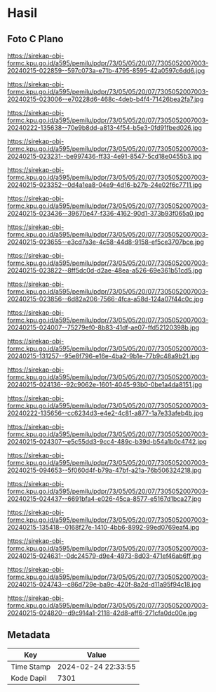 # Hasil

## Foto C Plano

https://sirekap-obj-formc.kpu.go.id/a595/pemilu/pdpr/73/05/05/20/07/7305052007003-20240215-022859--597c073a-e71b-4795-8595-42a0597c6dd6.jpg

https://sirekap-obj-formc.kpu.go.id/a595/pemilu/pdpr/73/05/05/20/07/7305052007003-20240215-023006--e70228d6-468c-4deb-b4f4-71426bea2fa7.jpg

https://sirekap-obj-formc.kpu.go.id/a595/pemilu/pdpr/73/05/05/20/07/7305052007003-20240222-135638--70e9b8dd-a813-4f54-b5e3-0fd91fbed026.jpg

https://sirekap-obj-formc.kpu.go.id/a595/pemilu/pdpr/73/05/05/20/07/7305052007003-20240215-023231--be997436-ff33-4e91-8547-5cd18e0455b3.jpg

https://sirekap-obj-formc.kpu.go.id/a595/pemilu/pdpr/73/05/05/20/07/7305052007003-20240215-023352--0d4a1ea8-04e9-4d16-b27b-24e02f6c7711.jpg

https://sirekap-obj-formc.kpu.go.id/a595/pemilu/pdpr/73/05/05/20/07/7305052007003-20240215-023436--39670e47-f336-4162-90d1-373b93f065a0.jpg

https://sirekap-obj-formc.kpu.go.id/a595/pemilu/pdpr/73/05/05/20/07/7305052007003-20240215-023655--e3cd7a3e-4c58-44d8-9158-ef5ce3707bce.jpg

https://sirekap-obj-formc.kpu.go.id/a595/pemilu/pdpr/73/05/05/20/07/7305052007003-20240215-023822--8ff5dc0d-d2ae-48ea-a526-69e361b51cd5.jpg

https://sirekap-obj-formc.kpu.go.id/a595/pemilu/pdpr/73/05/05/20/07/7305052007003-20240215-023856--6d82a206-7566-4fca-a58d-124a07f44c0c.jpg

https://sirekap-obj-formc.kpu.go.id/a595/pemilu/pdpr/73/05/05/20/07/7305052007003-20240215-024007--75279ef0-8b83-41df-ae07-ffd52120398b.jpg

https://sirekap-obj-formc.kpu.go.id/a595/pemilu/pdpr/73/05/05/20/07/7305052007003-20240215-131257--95e8f796-e16e-4ba2-9b1e-77b9c48a9b21.jpg

https://sirekap-obj-formc.kpu.go.id/a595/pemilu/pdpr/73/05/05/20/07/7305052007003-20240215-024136--92c9062e-1601-4045-93b0-0be1a4da8151.jpg

https://sirekap-obj-formc.kpu.go.id/a595/pemilu/pdpr/73/05/05/20/07/7305052007003-20240222-135656--cc6234d3-e4e2-4c81-a877-1a7e33afeb4b.jpg

https://sirekap-obj-formc.kpu.go.id/a595/pemilu/pdpr/73/05/05/20/07/7305052007003-20240215-024307--e5c55dd3-9cc4-489c-b39d-b54a1b0c4742.jpg

https://sirekap-obj-formc.kpu.go.id/a595/pemilu/pdpr/73/05/05/20/07/7305052007003-20240215-094653--5f060d4f-b79a-47bf-a21a-76b506324218.jpg

https://sirekap-obj-formc.kpu.go.id/a595/pemilu/pdpr/73/05/05/20/07/7305052007003-20240215-024437--6691bfa4-e026-45ca-8577-e5167d1bca27.jpg

https://sirekap-obj-formc.kpu.go.id/a595/pemilu/pdpr/73/05/05/20/07/7305052007003-20240215-135418--0168f27e-1410-4bb6-8992-99ed0769eaf4.jpg

https://sirekap-obj-formc.kpu.go.id/a595/pemilu/pdpr/73/05/05/20/07/7305052007003-20240215-024631--0dc24579-d9e4-4973-8d03-471ef46ab6ff.jpg

https://sirekap-obj-formc.kpu.go.id/a595/pemilu/pdpr/73/05/05/20/07/7305052007003-20240215-024743--c86d729e-ba9c-420f-8a2d-d11a95f94c18.jpg

https://sirekap-obj-formc.kpu.go.id/a595/pemilu/pdpr/73/05/05/20/07/7305052007003-20240215-024820--d9c914a1-2118-42d8-aff6-271cfa0dc00e.jpg


## Metadata

| Key        | Value               |
| ---------- | ------------------- |
| Time Stamp | 2024-02-24 22:33:55 |
| Kode Dapil | 7301                |




